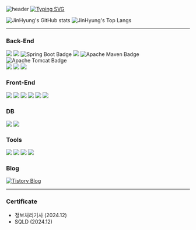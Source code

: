 ![header](https://capsule-render.vercel.app/api?type=waving&color=6994CDEE&text=&animation=twinkling&height=80)
[![Typing SVG](https://readme-typing-svg.demolab.com?font=Alkatra&weight=500&size=45&duration=4000&pause=3&color=6994CDEE&center=false&vCenter=false&multiline=true&repeat=true&width=1000&height=100&lines=Welcome+to+JinHyung's+GitHub!👋)](https://git.io/typing-svg)

![JinHyung's GitHub stats](https://github-readme-stats.vercel.app/api/top-langs/?username=JinHyung-dev&theme=nord&hide_border=true&count_private=true) ![JinHyung's Top Langs](https://github-readme-stats.vercel.app/api?username=JinHyung-dev&show_icons=true&layout=compact&theme=nord&hide_border=true&langs_count=10)

---
<h3 align="left">Back-End</h3>
<p align="left">
  <img src="https://img.shields.io/badge/Java-007396?style=flat-square&logo=Java&logoColor=white">
  <img src="https://img.shields.io/badge/Python-3776AB?style=flat-square&logo=Python&logoColor=white">
  <img src="https://img.shields.io/badge/Spring%20Boot-6DB33F?style=flat-square&logo=Spring%20Boot&logoColor=white" alt="Spring Boot Badge">
  <img src="https://img.shields.io/badge/Gradle-02303A?style=flat-square&logo=Gradle&logoColor=white">
  <img src="https://img.shields.io/badge/Apache%20Maven-C71A36?style=flat-square&logo=Apache%20Maven&logoColor=white" alt="Apache Maven Badge">
  <img src="https://img.shields.io/badge/Apache%20Tomcat-F8DC75?style=flat-square&logo=Apache%20Tomcat&logoColor=black" alt="Apache Tomcat Badge">
  <br>
  <img src="https://img.shields.io/badge/MyBatis-F8DC75?style=flat-square&logo=myBatis&logoColor=white">
  <img src="https://img.shields.io/badge/Docker-2496ED?style=flat-square&logo=Docker&logoColor=white">
  <img src="https://img.shields.io/badge/AWS-%23FF9900?style=flat-square&logo=amazon&logoColor=white">
</p>

<h3 align="left">Front-End</h3>
<p align="left">
  <img src="https://img.shields.io/badge/HTML5-E34F26?style=flat-square&logo=HTML5&logoColor=white">
  <img src="https://img.shields.io/badge/CSS3-1572B6?style=flat-square&logo=CSS3&logoColor=white">
  <img src="https://img.shields.io/badge/JavaScript-F7DF1E?style=flat-square&logo=JavaScript&logoColor=black">
  <img src="https://img.shields.io/badge/jQuery-0769AD?style=flat-square&logo=jQuery&logoColor=white">
  <img src="https://img.shields.io/badge/Thymeleaf-005F0F?style=flat-square&logo=Thymeleaf&logoColor=white">
  <img src="https://img.shields.io/badge/Bootstrap-7952B3?style=flat-square&logo=Bootstrap&logoColor=white">
</p>

<h3 align="left">DB</h3>
<p align="left">
  <img src="https://img.shields.io/badge/Oracle-F80000?style=flat-square&logo=oracle&logoColor=white">
  <img src="https://img.shields.io/badge/MySql-E34F26?style=flat-square&logo=MySql&logoColor=white">
</p>

<h3 align="left">Tools</h3>
<p align="left">
  <img src="https://img.shields.io/badge/Git-F05032?style=flat-square&logo=Git&logoColor=white">
  <img src="https://img.shields.io/badge/GitHub-181717?style=flat-square&logo=GitHub&logoColor=white">
  <img src="https://img.shields.io/badge/notion-000?style=flat-square&logo=notion&logoColor=fff"/>
  <img src="https://img.shields.io/badge/slack-F80000?style=flat-square&logo=slack&logoColor=white"/>
</p>

<h3 align="left">Blog</h3>
<p align="left">
    <a href="https://tt2-blogging.tistory.com/" target="_blank">
      <img src="https://img.shields.io/badge/Tistory-F05032?style=flat-square&logo=tistory&logoColor=white" alt="Tistory Blog">
    </a>
</p>

---
<h3 align="left">Certificate</h3>
<p align="left">
<ul>
  <li>정보처리기사 (2024.12)</li>
  <li>SQLD (2024.12)</li>
</ul>
</p>
